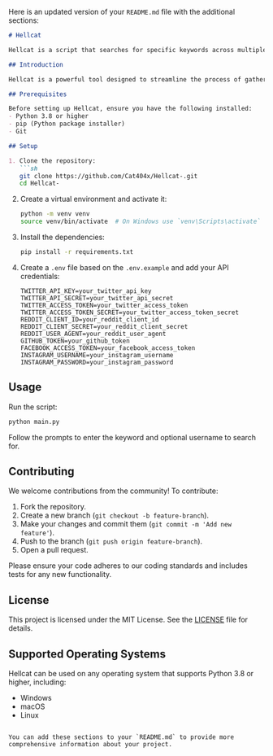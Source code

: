 Here is an updated version of your `README.md` file with the additional sections:

```markdown
# Hellcat

Hellcat is a script that searches for specific keywords across multiple social media platforms and saves the results to a CSV file.

## Introduction

Hellcat is a powerful tool designed to streamline the process of gathering keyword-specific data from various social media platforms like Twitter, Reddit, GitHub, Facebook, Instagram, and TikTok. This tool is ideal for social media analysts, marketers, and researchers who need to collect and analyze large amounts of data efficiently.

## Prerequisites

Before setting up Hellcat, ensure you have the following installed:
- Python 3.8 or higher
- pip (Python package installer)
- Git

## Setup

1. Clone the repository:
   ```sh
   git clone https://github.com/Cat404x/Hellcat-.git
   cd Hellcat-
   ```

2. Create a virtual environment and activate it:
   ```sh
   python -m venv venv
   source venv/bin/activate  # On Windows use `venv\Scripts\activate`
   ```

3. Install the dependencies:
   ```sh
   pip install -r requirements.txt
   ```

4. Create a `.env` file based on the `.env.example` and add your API credentials:
   ```env
   TWITTER_API_KEY=your_twitter_api_key
   TWITTER_API_SECRET=your_twitter_api_secret
   TWITTER_ACCESS_TOKEN=your_twitter_access_token
   TWITTER_ACCESS_TOKEN_SECRET=your_twitter_access_token_secret
   REDDIT_CLIENT_ID=your_reddit_client_id
   REDDIT_CLIENT_SECRET=your_reddit_client_secret
   REDDIT_USER_AGENT=your_reddit_user_agent
   GITHUB_TOKEN=your_github_token
   FACEBOOK_ACCESS_TOKEN=your_facebook_access_token
   INSTAGRAM_USERNAME=your_instagram_username
   INSTAGRAM_PASSWORD=your_instagram_password
   ```

## Usage

Run the script:
```sh
python main.py
```

Follow the prompts to enter the keyword and optional username to search for.

## Contributing

We welcome contributions from the community! To contribute:
1. Fork the repository.
2. Create a new branch (`git checkout -b feature-branch`).
3. Make your changes and commit them (`git commit -m 'Add new feature'`).
4. Push to the branch (`git push origin feature-branch`).
5. Open a pull request.

Please ensure your code adheres to our coding standards and includes tests for any new functionality.

## License

This project is licensed under the MIT License. See the [LICENSE](LICENSE) file for details.

## Supported Operating Systems

Hellcat can be used on any operating system that supports Python 3.8 or higher, including:
- Windows
- macOS
- Linux
```

You can add these sections to your `README.md` to provide more comprehensive information about your project.